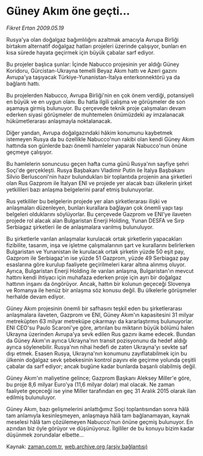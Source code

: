 # Güney Akım öne geçti...

*Fikret Ertan 2009.05.19*

<tr><td class="metin" colspan="2" style="padding-top: 20px; padding-left: 5px; padding-right: 10px;">Rusya'ya olan doğalgaz bağımlılığını azaltmak amacıyla Avrupa Birliği birtakım alternatif doğalgaz hatları projeleri üzerinde çalışıyor, bunları en kısa sürede hayata geçirmek için büyük çabalar sarf ediyor.</td></tr><tr><td class="metin" colspan="2" style="padding-top: 20px; padding-left: 5px; padding-right: 10px;"><p>Bu projeler başlıca şunlar: İçinde Nabucco projesinin yer aldığı Güney Koridoru, Gürcistan-Ukrayna temelli Beyaz Akım hattı ve Azeri gazını Avrupa'ya taşıyacak Türkiye-Yunanistan-İtalya enterkonnektörü ya da bağlantı hattı.
<p> Bu projelerden Nabucco, Avrupa Birliği'nin en çok önem verdiği, potansiyeli en büyük ve en uygun olanı. Bu hatla ilgili çalışma ve görüşmeler de son aşamaya girmiş bulunuyor. Bu çerçevede teknik proje çalışmaları devam ederken siyasi görüşmeler de muhtemelen önümüzdeki ay imzalanacak hükümetlerarası anlaşmayla noktalanacak.
<p> Diğer yandan, Avrupa doğalgazındaki hâkim konumunu kaybetmek istemeyen Rusya da bu özellikle Nabucco'nun rakibi olan kendi Güney Akım hattında son günlerde bazı önemli hamleler yaparak Nabucco'nun önüne geçmeye çalışıyor.
<p> Bu hamlelerin sonuncusu geçen hafta cuma günü Rusya'nın sayfiye şehri Soçi'de gerçekleşti. Rusya Başbakanı Vladimir Putin ile İtalya Başbakanı Silvio Berlusconi'nin hazır bulundukları bir toplantıda projenin ana şirketleri olan Rus Gazprom ile İtalyan ENI ve projede yer alacak bazı ülkelerin şirket yetkilileri bazı anlaşma belgelerini paraf etmiş bulunuyorlar.
<p> Rus yetkililer bu belgelerin projede yer alan şirketlerarası ilişki ve anlaşmaları düzenleyen, bunları kurallara bağlayan çok önemli yapı taşı belgeleri olduklarını söylüyorlar. Bu çerçevede Gazprom ve ENI'ye ilaveten projede rol alacak alan Bulgaristan Enerji Holding, Yunan DESFA ve Sırp Serbiagaz şirketleri ile de anlaşmalara varılmış bulunuluyor.
<p>Bu şirketlerle varılan anlaşmalar kurulacak ortak şirketlerin yapacakları fizibilite, tasarım, inşa ve işletme çalışmalarının şart ve kurallarını belirlerken Bulgaristan ve Yunanistan ile kurulacak ortak şirketin yüzde 50 eşit pay, Gazprom ile Serbiagaz'ın ise yüzde 51 Gazprom, yüzde 49 Serbiagaz pay esaslarına göre kurulup faaliyete geçirilmeleri karar altına alınmış oluyor. Ayrıca, Bulgaristan Enerji Holding ile varılan anlaşma, Bulgaristan'ın mevcut hattını kendi ihtiyacı için muhafaza ederken proje için ayrı bir doğalgaz hattının inşaını da öngörüyor. Ancak, hattın bir kolunun geçeceği Slovenya ve Romanya ile henüz bir anlaşma söz konusu değil. Bu ülkelerle görüşmeler herhalde devam ediyor.
<p> Güney Akım projesinin önemli bir safhasını teşkil eden bu şirketlerarası anlaşmalara ilaveten, Gazprom ve ENI, Güney Akım'ın kapasitesini 31 milyar metreküpten 63 milyar metreküpe çıkarmayı da kararlaştırmış bulunuyorlar. ENI CEO'su Paulo Scaroni'ye göre, artırılan bu miktarın büyük bölümü halen Ukrayna üzerinden Avrupa'ya sevk edilen Rus gazını ikame edecek. Bundan da Güney Akım'ın ayrıca Ukrayna'nın transit pozisyonunu da hedef aldığı ayrıca söylenebilir. Rusya'nın nihai hedefi de zaten Ukrayna'yı sevkte saf dışı etmek. Esasen Rusya, Ukrayna'nın konumunu zayıflatabilmek için bu ülkenin doğalgaz sevk şebekesinin kontrol payını ele geçirme yolunda çeşitli çabalar da sarf ediyor; ancak bugüne kadar bunlarda başarılı olabilmiş değil.
<p> Güney Akım'ın maliyetine gelince; Gazprom Başkanı Aleksey Miller'e göre, bu proje 8,6 milyar Euro'ya (11,6 milyar dolar) mal olacak. Ne zaman faaliyete geçeceği ise yine Miller tarafından en geç 31 Aralık 2015 olarak ilan edilmiş bulunuluyor.
<p> Güney Akım, bazı gelişmelerini anlattığımız Soçi toplantısından sonra hâlâ tam anlamıyla kesinleşmeyen, anlaşmaya hâlâ tam bağlanamayan, kaynak meselesi hâlâ tam çözülemeyen Nabucco'nun önüne geçmiş bulunuyor. En azından biz öyle görüyor ve düşünüyoruz. İlgililer de bu konuyu bizim kadar düşünmek zorundalar elbette... <br/></p></p></p></p></p></p></p></p></p></td></tr>

Kaynak: [zaman.com.tr](http://zaman.com.tr/yazar.do?yazino=849501), [web.archive.org (arşiv bağlantısı)](http://web.archive.org/web/20090520152309/http://zaman.com.tr:80/yazar.do?yazino=849501)
